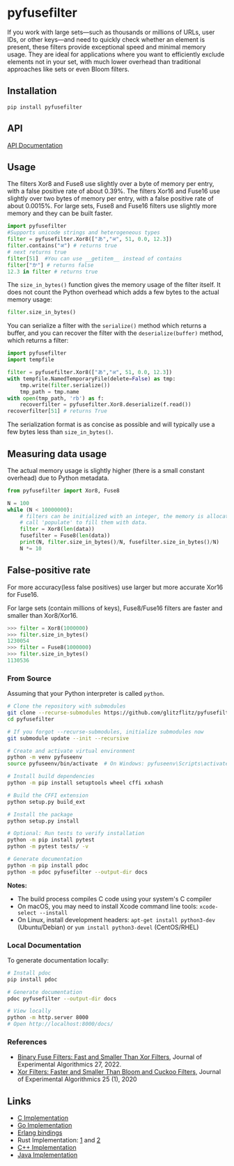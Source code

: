 # pyfusefilter

If you work with large sets—such as thousands or millions of URLs, user IDs, or other keys—and need to quickly check whether an element is present, these filters provide exceptional speed and minimal memory usage. They are ideal for applications where you want to efficiently exclude elements not in your set, with much lower overhead than traditional approaches like sets or even Bloom filters.


## Installation
`pip install pyfusefilter`


## API

[API Documentation](https://fastfilter.github.io/pyfusefilter/)

## Usage



The filters Xor8 and Fuse8 use slightly over a byte of memory per entry, with a false positive rate of about 0.39%. The filters Xor16 and Fuse16 use slightly over two bytes of memory per entry, with a false positive rate of about 0.0015%. For large sets, Fuse8 and Fuse16 filters use slightly more memory and they can be built
faster.



```py
import pyfusefilter
#Supports unicode strings and heterogeneous types
filter = pyfusefilter.Xor8(["あ","अ", 51, 0.0, 12.3])	
filter.contains("अ") # returns true
# next returns true
filter[51]  #You can use __getitem__ instead of contains
filter["か"] # returns false
12.3 in filter # returns true
```


The `size_in_bytes()` function gives the memory usage of the filter itself. It does not count
the Python overhead which adds a few bytes to the actual memory usage:

```py
filter.size_in_bytes()
```

You can serialize a filter with the `serialize()` method which returns a buffer, and you can recover the filter with the `deserialize(buffer)` method, which returns a filter:

```py
import pyfusefilter
import tempfile

filter = pyfusefilter.Xor8(["あ","अ", 51, 0.0, 12.3])
with tempfile.NamedTemporaryFile(delete=False) as tmp:
    tmp.write(filter.serialize())
    tmp_path = tmp.name
with open(tmp_path, 'rb') as f:
    recoverfilter = pyfusefilter.Xor8.deserialize(f.read())
recoverfilter[51] # returns True
```

The serialization format is as concise as possible and will typically use a few bytes
less than `size_in_bytes()`.

## Measuring data usage

 The actual memory usage is slightly higher (there is a small constant overhead) due to
Python metadata.

```python
from pyfusefilter import Xor8, Fuse8

N = 100
while (N < 10000000):
    # filters can be initialized with an integer, the memory is allocated, but unused.
    # call 'populate' to fill them with data.
    filter = Xor8(len(data))
    fusefilter = Fuse8(len(data))
    print(N, filter.size_in_bytes()/N, fusefilter.size_in_bytes()/N)
    N *= 10

```


## False-positive rate
For more accuracy(less false positives) use larger but more accurate Xor16 for Fuse16.

For large sets (contain millions of keys), Fuse8/Fuse16 filters are faster and smaller than Xor8/Xor16.

```py
>>> filter = Xor8(1000000)
>>> filter.size_in_bytes()
1230054
>>> filter = Fuse8(1000000)
>>> filter.size_in_bytes()
1130536
```

### From Source

Assuming that your Python interpreter is called `python`.

```bash
# Clone the repository with submodules
git clone --recurse-submodules https://github.com/glitzflitz/pyfusefilter
cd pyfusefilter

# If you forgot --recurse-submodules, initialize submodules now
git submodule update --init --recursive

# Create and activate virtual environment
python -m venv pyfuseenv
source pyfuseenv/bin/activate  # On Windows: pyfuseenv\Scripts\activate

# Install build dependencies
python -m pip install setuptools wheel cffi xxhash

# Build the CFFI extension
python setup.py build_ext

# Install the package
python setup.py install

# Optional: Run tests to verify installation
python -m pip install pytest
python -m pytest tests/ -v

# Generate documentation
python -m pip install pdoc
python -m pdoc pyfusefilter --output-dir docs
```

**Notes:**
- The build process compiles C code using your system's C compiler
- On macOS, you may need to install Xcode command line tools: `xcode-select --install`
- On Linux, install development headers: `apt-get install python3-dev` (Ubuntu/Debian) or `yum install python3-devel` (CentOS/RHEL)



### Local Documentation

To generate documentation locally:

```bash
# Install pdoc
pip install pdoc

# Generate documentation
pdoc pyfusefilter --output-dir docs

# View locally
python -m http.server 8000
# Open http://localhost:8000/docs/
```

### References

- [Binary Fuse Filters: Fast and Smaller Than Xor Filters](http://arxiv.org/abs/2201.01174), Journal of Experimental Algorithmics 27, 2022.
- [Xor Filters: Faster and Smaller Than Bloom and Cuckoo Filters](https://arxiv.org/abs/1912.08258), Journal of Experimental Algorithmics 25 (1), 2020


## Links
* [C Implementation](https://github.com/FastFilter/xor_singleheader)
* [Go Implementation](https://github.com/FastFilter/xorfilter)
* [Erlang bindings](https://github.com/mpope9/exor_filter)
* Rust Implementation: [1](https://github.com/bnclabs/xorfilter) and [2](https://github.com/codri/xorfilter-rs)
* [C++ Implementation](https://github.com/FastFilter/fastfilter_cpp)
* [Java Implementation](https://github.com/FastFilter/fastfilter_java)
